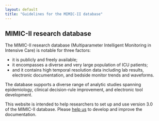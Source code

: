 ```yaml
---
layout: default
title: "Guidelines for the MIMIC-II database"
---
```


## MIMIC-II research database

The MIMIC-II research database (Multiparameter Intelligent Monitoring in Intensive Care) is notable for three factors: 

- it is publicly and freely available; 
- it encompasses a diverse and very large population of ICU patients; 
- and it contains high temporal resolution data including lab results, electronic documentation, and bedside monitor trends and waveforms. 

The database supports a diverse range of analytic studies spanning epidemiology, clinical decision-rule improvement, and electronic tool development.

This website is intended to help researchers to set up and use version 3.0 of the MIMIC-II database. Please [help us](bac/contributing.html) to develop and improve the documentation.